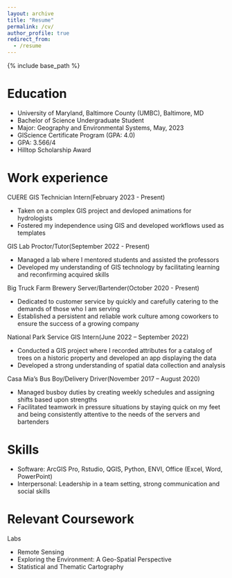 ```yaml
---
layout: archive
title: "Resume"
permalink: /cv/
author_profile: true
redirect_from:
  - /resume
---
```


{% include base_path %}

Education
======
- University of Maryland, Baltimore County (UMBC), Baltimore, MD
- Bachelor of Science Undergraduate Student                                            	            		
- Major: Geography and Environmental Systems, May, 2023                                                      	 
- GIScience Certificate Program (GPA: 4.0)
- GPA: 3.566/4
- Hilltop Scholarship Award

Work experience
======
CUERE GIS Technician Intern(February 2023 - Present)
-	Taken on a complex GIS project and devloped animations for hydrologists
-	Fostered my independence using GIS and developed workflows used as templates 

GIS Lab Proctor/Tutor(September 2022 - Present)                                                                                                         	
-	Managed a lab where I mentored students and assisted the professors
-	Developed my understanding of GIS technology by facilitating learning and reconfirming acquired skills 

Big Truck Farm Brewery Server/Bartender(October 2020 - Present)                                                            	
-	Dedicated to customer service by quickly and carefully catering to the demands of those who I am serving
-	Established a persistent and reliable work culture among coworkers to ensure the success of a growing company

National Park Service GIS Intern(June 2022 – September 2022)						 	
-	Conducted a GIS project where I recorded attributes for a catalog of trees on a historic property and developed an app displaying the data
-	Developed a strong understanding of spatial data collection and analysis

Casa Mia’s Bus Boy/Delivery Driver(November 2017 – August 2020)					         	 
-	Managed busboy duties by creating weekly schedules and assigning shifts based upon strengths
-	Facilitated teamwork in pressure situations by staying quick on my feet and being consistently attentive to the needs of the servers and bartenders

  
Skills
======
- Software: ArcGIS Pro, Rstudio, QGIS, Python, ENVI, Office (Excel, Word, PowerPoint)
- Interpersonal: Leadership in a team setting, strong communication and social skills


Relevant Coursework
======
Labs
-	Remote Sensing
-	Exploring the Environment: A Geo-Spatial Perspective
-	Statistical and Thematic Cartography

